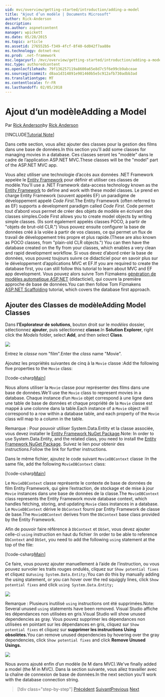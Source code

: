 ```yaml
---
uid: mvc/overview/getting-started/introduction/adding-a-model
title: "Ajout d’un modèle | Documents Microsoft"
author: Rick-Anderson
description: 
ms.author: aspnetcontent
manager: wpickett
ms.date: 05/28/2015
ms.topic: article
ms.assetid: 276552b5-f349-4fcf-8f40-6d042f7aa88e
ms.technology: dotnet-mvc
ms.prod: .net-framework
msc.legacyurl: /mvc/overview/getting-started/introduction/adding-a-model
msc.type: authoredcontent
ms.openlocfilehash: 79f136257119a8600a65e8d7c5f6e99cb9abceae
ms.sourcegitcommit: d8aa1d314891e981460b5e5c912afb730adbb3ad
ms.translationtype: MT
ms.contentlocale: fr-FR
ms.lasthandoff: 02/05/2018
---
```

<a name="adding-a-model"></a><span data-ttu-id="340f2-102">Ajout d’un modèle</span><span class="sxs-lookup"><span data-stu-id="340f2-102">Adding a Model</span></span>
====================
<span data-ttu-id="340f2-103">Par [Rick Anderson](https://github.com/Rick-Anderson)</span><span class="sxs-lookup"><span data-stu-id="340f2-103">by [Rick Anderson](https://github.com/Rick-Anderson)</span></span>

[!INCLUDE[Tutorial Note](sample/code-location.md)]

<span data-ttu-id="340f2-104">Dans cette section, vous allez ajouter des classes pour la gestion des films dans une base de données.</span><span class="sxs-lookup"><span data-stu-id="340f2-104">In this section you'll add some classes for managing movies in a database.</span></span> <span data-ttu-id="340f2-105">Ces classes seront les &quot;modèle&quot; dans le cadre de l’application ASP.NET MVC.</span><span class="sxs-lookup"><span data-stu-id="340f2-105">These classes will be the &quot;model&quot; part of the ASP.NET MVC app.</span></span>

<span data-ttu-id="340f2-106">Vous allez utiliser une technologie d’accès aux données .NET Framework appelée le [Entity Framework](https://docs.microsoft.com/ef/) pour définir et utiliser ces classes de modèle.</span><span class="sxs-lookup"><span data-stu-id="340f2-106">You'll use a .NET Framework data-access technology known as the [Entity Framework](https://docs.microsoft.com/ef/) to define and work with these model classes.</span></span> <span data-ttu-id="340f2-107">Le prend en charge Entity Framework (souvent appelés EF) un paradigme de développement appelé *Code First*.</span><span class="sxs-lookup"><span data-stu-id="340f2-107">The Entity Framework (often referred to as EF) supports a development paradigm called *Code First*.</span></span> <span data-ttu-id="340f2-108">Code permet tout d’abord vous permet de créer des objets de modèle en écrivant des classes simples.</span><span class="sxs-lookup"><span data-stu-id="340f2-108">Code First allows you to create model objects by writing simple classes.</span></span> <span data-ttu-id="340f2-109">(Ils sont également appelés classes POCO, à partir de &quot;objets de brut-old CLR.&quot;) Vous pouvez ensuite configurer la base de données créé à la volée à partir de vos classes, ce qui permet un flux de travail de développement très propre et plus rapide.</span><span class="sxs-lookup"><span data-stu-id="340f2-109">(These are also known as POCO classes, from &quot;plain-old CLR objects.&quot;) You can then have the database created on the fly from your classes, which enables a very clean and rapid development workflow.</span></span> <span data-ttu-id="340f2-110">Si vous devez d’abord créer la base de données, vous pouvez toujours suivre ce didacticiel pour en savoir plus sur le développement d’applications MVC et EF.</span><span class="sxs-lookup"><span data-stu-id="340f2-110">If you are required to create the database first, you can still follow this tutorial to learn about MVC and EF app development.</span></span> <span data-ttu-id="340f2-111">Vous pouvez alors suivre Tom Fizmakens [génération de modèles automatique ASP.NET](xref:visual-studio/overview/2013/aspnet-scaffolding-overview) (didacticiel), qui couvre la première approche de base de données.</span><span class="sxs-lookup"><span data-stu-id="340f2-111">You can then follow Tom Fizmakens [ASP.NET Scaffolding](xref:visual-studio/overview/2013/aspnet-scaffolding-overview) tutorial, which covers the database first approach.</span></span>

## <a name="adding-model-classes"></a><span data-ttu-id="340f2-112">Ajouter des Classes de modèle</span><span class="sxs-lookup"><span data-stu-id="340f2-112">Adding Model Classes</span></span>

<span data-ttu-id="340f2-113">Dans **l’Explorateur de solutions**, bouton droit sur le *modèles* dossier, sélectionnez **ajouter**, puis sélectionnez **classe**.</span><span class="sxs-lookup"><span data-stu-id="340f2-113">In **Solution Explorer**, right click the *Models* folder, select **Add**, and then select **Class**.</span></span>

![](adding-a-model/_static/image1.png)

<span data-ttu-id="340f2-114">Entrez le *classe* nom &quot;film&quot;.</span><span class="sxs-lookup"><span data-stu-id="340f2-114">Enter the *class* name &quot;Movie&quot;.</span></span>

<span data-ttu-id="340f2-115">Ajoutez les propriétés suivantes de cinq à la `Movie` classe :</span><span class="sxs-lookup"><span data-stu-id="340f2-115">Add the following five properties to the `Movie` class:</span></span>

[!code-csharp[Main](adding-a-model/samples/sample1.cs)]

<span data-ttu-id="340f2-116">Nous allons utiliser la `Movie` classe pour représenter des films dans une base de données.</span><span class="sxs-lookup"><span data-stu-id="340f2-116">We'll use the `Movie` class to represent movies in a database.</span></span> <span data-ttu-id="340f2-117">Chaque instance d’un `Movie` objet correspond à une ligne dans une table de base de données et chaque propriété de la `Movie` classe est mappé à une colonne dans la table.</span><span class="sxs-lookup"><span data-stu-id="340f2-117">Each instance of a `Movie` object will correspond to a row within a database table, and each property of the `Movie` class will map to a column in the table.</span></span>

<span data-ttu-id="340f2-118">Remarque : Pour pouvoir utiliser System.Data.Entity et la classe associée, vous devez installer le [Entity Framework NuGet Package](https://www.nuget.org/packages/EntityFramework/).</span><span class="sxs-lookup"><span data-stu-id="340f2-118">Note: In order to use System.Data.Entity, and the related class, you need to install the [Entity Framework NuGet Package](https://www.nuget.org/packages/EntityFramework/).</span></span> <span data-ttu-id="340f2-119">Suivez le lien pour obtenir des instructions.</span><span class="sxs-lookup"><span data-stu-id="340f2-119">Follow the link for further instructions.</span></span>

<span data-ttu-id="340f2-120">Dans le même fichier, ajoutez le code suivant `MovieDBContext` classe :</span><span class="sxs-lookup"><span data-stu-id="340f2-120">In the same file, add the following `MovieDBContext` class:</span></span>

[!code-csharp[Main](adding-a-model/samples/sample2.cs?highlight=2,15-18)]

<span data-ttu-id="340f2-121">Le `MovieDBContext` classe représente le contexte de base de données de film Entity Framework, qui gère l’extraction, de stockage et de mise à jour `Movie` instances dans une base de données de la classe.</span><span class="sxs-lookup"><span data-stu-id="340f2-121">The `MovieDBContext` class represents the Entity Framework movie database context, which handles fetching, storing, and updating `Movie` class instances in a database.</span></span> <span data-ttu-id="340f2-122">Le `MovieDBContext` dérive le `DbContext` fourni par Entity Framework de classe de base.</span><span class="sxs-lookup"><span data-stu-id="340f2-122">The `MovieDBContext` derives from the `DbContext` base class provided by the Entity Framework.</span></span>

<span data-ttu-id="340f2-123">Afin de pouvoir faire référence à `DbContext` et `DbSet`, vous devez ajouter celle-ci `using` instruction en haut du fichier :</span><span class="sxs-lookup"><span data-stu-id="340f2-123">In order to be able to reference `DbContext` and `DbSet`, you need to add the following `using` statement at the top of the file:</span></span>

[!code-csharp[Main](adding-a-model/samples/sample3.cs)]

<span data-ttu-id="340f2-124">Ce faire, vous pouvez ajouter manuellement à l’aide de l’instruction, ou vous pouvez survoler les traits rouges ondulés, cliquez sur `Show potential fixes` et cliquez sur`using System.Data.Entity;`</span><span class="sxs-lookup"><span data-stu-id="340f2-124">You can do this by manually adding the using statement, or you can hover over the red squiggly lines, click `Show potential fixes` and click `using System.Data.Entity;`</span></span>

![](adding-a-model/_static/image2.png)

<span data-ttu-id="340f2-125">Remarque : Plusieurs inutilisé `using` instructions ont été supprimées.</span><span class="sxs-lookup"><span data-stu-id="340f2-125">Note: Several unused `using` statements have been removed.</span></span> <span data-ttu-id="340f2-126">Visual Studio affiche les dépendances non utilisées en gris.</span><span class="sxs-lookup"><span data-stu-id="340f2-126">Visual Studio will show unused dependencies as gray.</span></span> <span data-ttu-id="340f2-127">Vous pouvez supprimer les dépendances non utilisées en pointant sur les dépendances en gris, cliquez sur `Show potential fixes` et cliquez sur **supprimer les instructions Using obsolètes.**</span><span class="sxs-lookup"><span data-stu-id="340f2-127">You can remove unused dependencies by hovering over the gray dependencies, click `Show potential fixes` and click **Remove Unused Usings.**</span></span>

![](adding-a-model/_static/image3.png)

<span data-ttu-id="340f2-128">Nous avons ajouté enfin d’un modèle (le M dans MVC).</span><span class="sxs-lookup"><span data-stu-id="340f2-128">We've finally added a model (the M in MVC).</span></span> <span data-ttu-id="340f2-129">Dans la section suivante, vous allez travailler avec la chaîne de connexion de base de données.</span><span class="sxs-lookup"><span data-stu-id="340f2-129">In the next section you'll work with the database connection string.</span></span>

>[!div class="step-by-step"]
<span data-ttu-id="340f2-130">[Précédent](adding-a-view.md)
[Suivant](creating-a-connection-string.md)</span><span class="sxs-lookup"><span data-stu-id="340f2-130">[Previous](adding-a-view.md)
[Next](creating-a-connection-string.md)</span></span>
